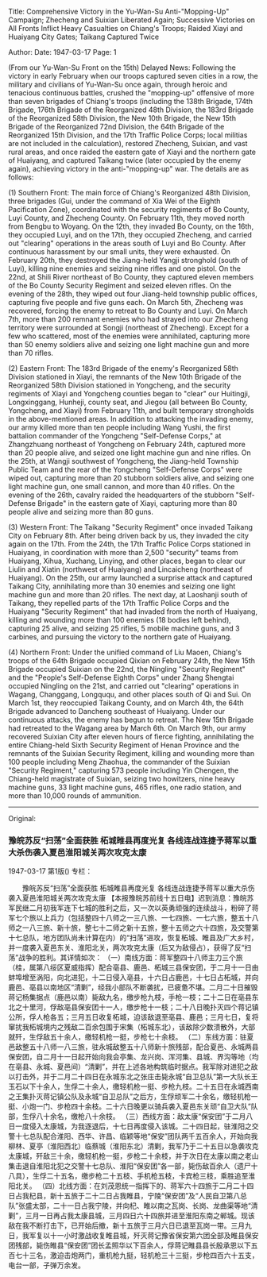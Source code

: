 Title: Comprehensive Victory in the Yu-Wan-Su Anti-"Mopping-Up" Campaign; Zhecheng and Suixian Liberated Again; Successive Victories on All Fronts Inflict Heavy Casualties on Chiang's Troops; Raided Xiayi and Huaiyang City Gates; Taikang Captured Twice

Author:
Date: 1947-03-17
Page: 1

(From our Yu-Wan-Su Front on the 15th) Delayed News: Following the victory in early February when our troops captured seven cities in a row, the military and civilians of Yu-Wan-Su once again, through heroic and tenacious continuous battles, crushed the "mopping-up" offensive of more than seven brigades of Chiang's troops (including the 138th Brigade, 174th Brigade, 176th Brigade of the Reorganized 48th Division, the 183rd Brigade of the Reorganized 58th Division, the New 10th Brigade, the New 15th Brigade of the Reorganized 72nd Division, the 64th Brigade of the Reorganized 15th Division, and the 17th Traffic Police Corps; local militias are not included in the calculation), restored Zhecheng, Suixian, and vast rural areas, and once raided the eastern gate of Xiayi and the northern gate of Huaiyang, and captured Taikang twice (later occupied by the enemy again), achieving victory in the anti-"mopping-up" war. The details are as follows:

(1) Southern Front: The main force of Chiang's Reorganized 48th Division, three brigades (Gui, under the command of Xia Wei of the Eighth Pacification Zone), coordinated with the security regiments of Bo County, Luyi County, and Zhecheng County. On February 11th, they moved north from Bengbu to Woyang. On the 12th, they invaded Bo County, on the 16th, they occupied Luyi, and on the 17th, they occupied Zhecheng, and carried out "clearing" operations in the areas south of Luyi and Bo County. After continuous harassment by our small units, they were exhausted. On February 20th, they destroyed the Jiang-held Yangji stronghold (south of Luyi), killing nine enemies and seizing nine rifles and one pistol. On the 22nd, at Shili River northeast of Bo County, they captured eleven members of the Bo County Security Regiment and seized eleven rifles. On the evening of the 28th, they wiped out four Jiang-held township public offices, capturing five people and five guns each. On March 5th, Zhecheng was recovered, forcing the enemy to retreat to Bo County and Luyi. On March 7th, more than 200 remnant enemies who had strayed into our Zhecheng territory were surrounded at Songji (northeast of Zhecheng). Except for a few who scattered, most of the enemies were annihilated, capturing more than 50 enemy soldiers alive and seizing one light machine gun and more than 70 rifles.

(2) Eastern Front: The 183rd Brigade of the enemy's Reorganized 58th Division stationed in Xiayi, the remnants of the New 10th Brigade of the Reorganized 58th Division stationed in Yongcheng, and the security regiments of Xiayi and Yongcheng counties began to "clear" our Huitingji, Longxinggang, Hunheji, county seat, and Jiegou (all between Bo County, Yongcheng, and Xiayi) from February 11th, and built temporary strongholds in the above-mentioned areas. In addition to attacking the invading enemy, our army killed more than ten people including Wang Yushi, the first battalion commander of the Yongcheng "Self-Defense Corps," at Zhangzhuang northeast of Yongcheng on February 24th, captured more than 20 people alive, and seized one light machine gun and nine rifles. On the 25th, at Wangji southwest of Yongcheng, the Jiang-held Township Public Team and the rear of the Yongcheng "Self-Defense Corps" were wiped out, capturing more than 20 stubborn soldiers alive, and seizing one light machine gun, one small cannon, and more than 40 rifles. On the evening of the 26th, cavalry raided the headquarters of the stubborn "Self-Defense Brigade" in the eastern gate of Xiayi, capturing more than 80 people alive and seizing more than 80 guns.

(3) Western Front: The Taikang "Security Regiment" once invaded Taikang City on February 8th. After being driven back by us, they invaded the city again on the 17th. From the 24th, the 17th Traffic Police Corps stationed in Huaiyang, in coordination with more than 2,500 "security" teams from Huaiyang, Xihua, Xuchang, Linying, and other places, began to clear our Liulin and Xiatin (northwest of Huaiyang) and Lincaicheng (northeast of Huaiyang). On the 25th, our army launched a surprise attack and captured Taikang City, annihilating more than 30 enemies and seizing one light machine gun and more than 20 rifles. The next day, at Laoshanji south of Taikang, they repelled parts of the 17th Traffic Police Corps and the Huaiyang "Security Regiment" that had invaded from the north of Huaiyang, killing and wounding more than 100 enemies (18 bodies left behind), capturing 25 alive, and seizing 25 rifles, 5 mobile machine guns, and 3 carbines, and pursuing the victory to the northern gate of Huaiyang.

(4) Northern Front: Under the unified command of Liu Maoen, Chiang's troops of the 64th Brigade occupied Qixian on February 24th, the New 15th Brigade occupied Suixian on the 22nd, the Ningling "Security Regiment" and the "People's Self-Defense Eighth Corps" under Zhang Shengtai occupied Ningling on the 21st, and carried out "clearing" operations in Wagang, Changgang, Longququ, and other places south of Qi and Sui. On March 1st, they reoccupied Taikang County, and on March 4th, the 64th Brigade advanced to Dancheng southeast of Huaiyang. Under our continuous attacks, the enemy has begun to retreat. The New 15th Brigade had retreated to the Wagang area by March 6th. On March 9th, our army recovered Suixian City after eleven hours of fierce fighting, annihilating the entire Chiang-held Sixth Security Regiment of Henan Province and the remnants of the Suixian Security Regiment, killing and wounding more than 100 people including Meng Zhaohua, the commander of the Suixian "Security Regiment," capturing 573 people including Yin Chengen, the Chiang-held magistrate of Suixian, seizing two howitzers, nine heavy machine guns, 33 light machine guns, 465 rifles, one radio station, and more than 10,000 rounds of ammunition.



<hr /> 

Original: 


### 豫皖苏反“扫荡”全面获胜  柘城睢县再度光复  各线连战连捷予蒋军以重大杀伤袭入夏邑淮阳城关两次攻克太康

1947-03-17
第1版()
专栏：

　　豫皖苏反“扫荡”全面获胜
    柘城睢县再度光复
    各线连战连捷予蒋军以重大杀伤袭入夏邑淮阳城关两次攻克太康
    【本报豫皖苏前线十五日电】迟到消息：豫皖苏军民继二月初我军连下七城的胜利之后，又一次以英勇顽强的连续战斗，粉碎了蒋军七个旅以上兵力（包括整四十八师之一三八旅、一七四旅、一七六旅，整五十八师之一八三旅、新十旅，整七十二师之新十五旅，整十五师之六十四旅，及交警第十七总队，地方团队尚未计算在内）的“扫荡”进攻，恢复柘城、睢县及广大乡村，并一度袭入夏邑东关、淮阳北关，两次攻克太康（后又为敌侵占），获得了反“扫荡”战争的胜利。其详情如次：
    （一）南线方面：蒋军整四十八师主力三个旅（桂，属第八绥区夏威指挥）配合亳县、鹿邑、柘城三县保安团，于二月十一日由蚌埠增至涡阳，向北进犯，十二日侵入亳县，十六日占鹿邑，十七日占柘城，并向鹿邑、亳县以南地区“清剿”，经我小部队不断袭扰，已疲惫不堪。二月二十日摧毁蒋记杨集据点（鹿邑以南）毙敌九名，缴步枪九枝，手枪一枝；二十二日在亳县东北之十里河，俘敌亳县保安团十一人，缴步枪十一枝；二十八日晚扑灭四个蒋记镇公所，俘人枪各五；三月五日收复柘城，迫该敌退至亳县、鹿邑；三月七日，复将窜扰我柘城境内之残敌二百余包围于宋集（柘城东北），该敌除少数溃散外，大部就歼，生俘敌五十余人，缴轻机枪一挺，步枪七十余枝。
    （二）东线方面：驻夏邑敌整五十八师一八三旅，驻永城敌整五十八师新十旅残部，配合夏邑、永城两县保安团，自二月十一日起开始向我会亭集、龙兴岗、浑河集、县城、界沟等地（均在亳县、永城、夏邑间）“清剿”，并在上述各地构筑临时据点。我军除对进犯之敌以打击外，并于二月二十四日在永城东北之张庄击毙永城“自卫总队”第一大队长王玉石以下十余人，生俘二十余人，缴轻机枪一挺、步枪九枝。二十五日在永城西南之王集扑灭蒋记镇公队及永城“自卫总队”之后方，生俘顽军二十余名，缴轻机枪一挺、小炮一门、步枪四十余枝。二十六日晚更以骑兵袭入夏邑东关顽“自卫大队”队部，生俘八十余名，缴枪八十余枝。
    （三）西线方面：敌太康“保安团”于二月八日一度侵入太康城，为我逐退后，十七日再度侵入该城。二十四日起，驻淮阳之交警十七总队配合淮阳、西华、许昌、临颖等地“保安”团队两千五百余人，开始向我柳林、夏亭（淮阳西北）临蔡城（淮阳东北）清剿，我军乃于二十五日以急袭攻克太康城，歼敌三十余，缴轻机枪一挺，步枪二十余枝，并于次日在太康以南之老山集击退自淮阳北犯之交警十七总队、淮阳“保安团”各一部，毙伤敌百余人（遗尸十八具），生俘二十五名，缴步枪二十五枝、手机枪五枝，卡宾枪三枝，乘胜追至淮阳北关。
    （四）北线方面：在刘茂恩统一指挥下的、蒋军六十四旅于二月二十四日占我杞县，新十五旅于二十二日占我睢县，宁陵“保安团”及“人民自卫第八总队”张盛太部，二十一日占我宁陵，并向杞、睢以南之瓦岗、长岗、龙曲渠等地“清剿”，三月一日再占我太康县城，三月四日六十四旅并进至淮阳东南之郸城。现该敌在我不断打击下，已开始后撤，新十五旅于三月六日已退至瓦岗一带。三月九日，我军复以十一小时激战收复睢县城，歼灭蒋记豫省保安第六团全部及睢县保安团残部，毙伤睢县“保安团”团长孟照华以下百余人，俘蒋记睢县县长殷承恩以下五百七十三名，激迫击炮两门，重机枪九挺，轻机枪三十三挺，步枪四百六十五支，电台一部，子弹万余发。
